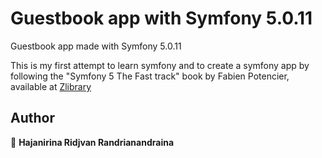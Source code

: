 # Guestbook app with Symfony 5.0.11

Guestbook app made with Symfony 5.0.11

This is my first attempt to learn symfony and to create a symfony app by following the "Symfony 5 The Fast track" book by Fabien Potencier, available at [Zlibrary](https://b-ok.africa/book/5498684/633b30)

## Author

👤 **Hajanirina Ridjvan Randrianandraina**
